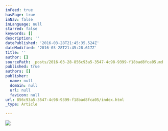 ```yaml
---
inFeed: true
hasPage: true
inNav: false
inLanguage: null
starred: false
keywords: []
description: ''
datePublished: '2016-03-28T21:45:35.524Z'
dateModified: '2016-03-28T21:45:28.617Z'
title: ''
author: []
sourcePath: _posts/2016-03-28-856c93a5-3547-4c98-9399-f18bad8fca05.md
published: true
authors: []
publisher:
  name: null
  domain: null
  url: null
  favicon: null
url: 856c93a5-3547-4c98-9399-f18bad8fca05/index.html
_type: Article

---
```

![](https://the-grid-user-content.s3-us-west-2.amazonaws.com/de152a6c-3802-413d-b101-26df0ba6f2c8.gif)